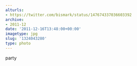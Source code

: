 ```yaml
---
alturls:
- https://twitter.com/bismark/status/147674337036603392
archive:
- 2011-12
date: '2011-12-16T13:48:00+00:00'
imagetype: jpg
slug: '1324043280'
type: photo
---
```


party
